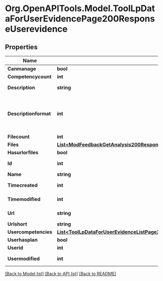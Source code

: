 # Org.OpenAPITools.Model.ToolLpDataForUserEvidencePage200ResponseUserevidence

## Properties

Name | Type | Description | Notes
------------ | ------------- | ------------- | -------------
**Canmanage** | **bool** | canmanage | 
**Competencycount** | **int** | competencycount | 
**Description** | **string** | description | [default to ""]
**Descriptionformat** | **int** | description format (1 &#x3D; HTML, 0 &#x3D; MOODLE, 2 &#x3D; PLAIN, or 4 &#x3D; MARKDOWN) | [optional] [default to 1]
**Filecount** | **int** | filecount | 
**Files** | [**List&lt;ModFeedbackGetAnalysis200ResponseItemsdataInnerItemItemfilesInner&gt;**](ModFeedbackGetAnalysis200ResponseItemsdataInnerItemItemfilesInner.md) |  | 
**Hasurlorfiles** | **bool** | hasurlorfiles | 
**Id** | **int** | id | [default to 0]
**Name** | **string** | name | 
**Timecreated** | **int** | timecreated | [default to 0]
**Timemodified** | **int** | timemodified | [default to 0]
**Url** | **string** | url | [default to ""]
**Urlshort** | **string** | urlshort | 
**Usercompetencies** | [**List&lt;ToolLpDataForUserEvidenceListPage200ResponseEvidenceInnerUsercompetenciesInner&gt;**](ToolLpDataForUserEvidenceListPage200ResponseEvidenceInnerUsercompetenciesInner.md) |  | [optional] 
**Userhasplan** | **bool** | userhasplan | 
**Userid** | **int** | userid | 
**Usermodified** | **int** | usermodified | [default to 0]

[[Back to Model list]](../README.md#documentation-for-models) [[Back to API list]](../README.md#documentation-for-api-endpoints) [[Back to README]](../README.md)

